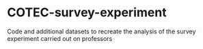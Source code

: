 # COTEC-survey-experiment
 Code and additional datasets to recreate the analysis of the survey experiment carried out on professors
